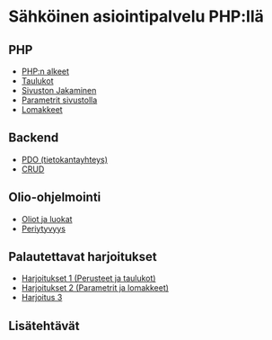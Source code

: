 # Sähköinen asiointipalvelu PHP:llä

## PHP

- [PHP:n alkeet](./alkeet1/index.md)<base target="_blank">
- [Taulukot](./taulukot/index.md)<base target="_blank">
- [Sivuston Jakaminen](./sivustonJakaminen/index.md)<base target="_blank">
- [Parametrit sivustolla](./parametrit/index.md)<base target="_blank">
- [Lomakkeet](./lomakkeet/index.md)<base target="_blank">

## Backend

- [PDO (tietokantayhteys)](./pdo/index.md)<base target="_blank">
- [CRUD](./crud/index.md)<base target="_blank">

## Olio-ohjelmointi

- [Oliot ja luokat](./oliot1/index.md)<base target="_blank">
- [Periytyvyys](./periytyvyys/index.md)<base target="_blank">

## Palautettavat harjoitukset

- [Harjoitukset 1 (Perusteet ja taulukot)](./harjoitukset1/index.md)<base target="_blank">
- [Harjoitukset 2 (Parametrit ja lomakkeet)](./harjoitukset2/index.md)<base target="_blank">
- [Harjoitus 3](./harjoitus3/index.md)<base target="_blank">

## Lisätehtävät